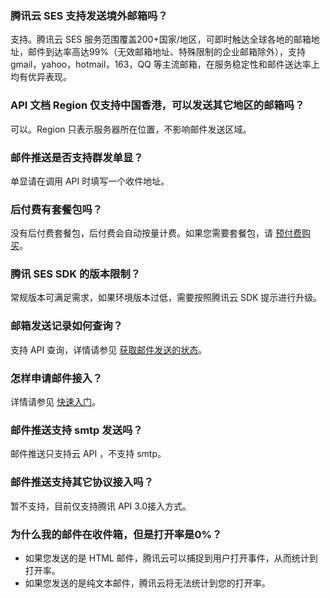 ### 腾讯云 SES 支持发送境外邮箱吗？
支持。腾讯云 SES 服务范围覆盖200+国家/地区，可即时触达全球各地的邮箱地址，邮件到达率高达99%（无效邮箱地址、特殊限制的企业邮箱除外），支持 gmail，yahoo，hotmail，163，QQ 等主流邮箱，在服务稳定性和邮件送达率上均有优异表现。

### API 文档 Region 仅支持中国香港，可以发送其它地区的邮箱吗？
可以。Region 只表示服务器所在位置，不影响邮件发送区域。

### 邮件推送是否支持群发单显？
单显请在调用 API 时填写一个收件地址。

### 后付费有套餐包吗？
没有后付费套餐包，后付费会自动按量计费。如果您需要套餐包，请 [预付费购买](http://buy.cloud.tencent.com/ses)。

### 腾讯 SES SDK 的版本限制？
常规版本可满足需求，如果环境版本过低，需要按照腾讯云 SDK 提示进行升级。

### 邮箱发送记录如何查询？
支持 API 查询，详情请参见 [获取邮件发送的状态](https://cloud.tencent.com/document/product/1288/51832)。

### 怎样申请邮件接入？
详情请参见 [快速入门](https://cloud.tencent.com/document/product/1288/47454)。

### 邮件推送支持 smtp 发送吗？
邮件推送只支持云 API ，不支持 smtp。

### 邮件推送支持其它协议接入吗？
暂不支持，目前仅支持腾讯 API 3.0接入方式。

### 为什么我的邮件在收件箱，但是打开率是0%？
- 如果您发送的是 HTML 邮件，腾讯云可以捕捉到用户打开事件，从而统计到打开率。
- 如果您发送的是纯文本邮件，腾讯云将无法统计到您的打开率。




